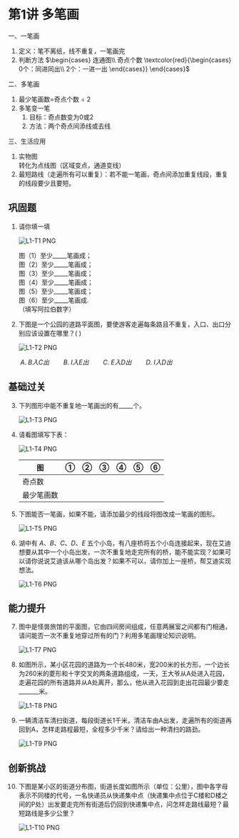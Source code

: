 # 第1讲 多笔画

一、一笔画  
1. 定义：笔不离纸，线不重复，一笔画完   
2. 判断方法 $\begin{cases}  连通图\\ 奇点个数 \textcolor{red}{\begin{cases} 0个：同进同出\\ 2个：一进一出 \end{cases}} \end{cases}$

二、多笔画  
1. 最少笔画数=奇点个数 $\div$ 2
2. 多笔变一笔
   1. 目标：奇点数变为0或2
   2. 方法：两个奇点间添线或去线

三、生活应用  
1. 实物图  
转化为点线图（区域变点，通道变线）
2. 最短路线（走遍所有可以重复）：若不能一笔画，奇点间添加重复线段，重复的线段要少且要短。
   
## 巩固题

1. 请你填一填

    ![L1-T1 PNG](image/第1讲T1图.png)

    图（1）至少_____笔画成；   
    图（2）至少_____笔画成；   
    图（3）至少_____笔画成；   
    图（4）至少_____笔画成；   
    图（5）至少_____笔画成；   
    图（6）至少_____笔画成.    
    （填写阿拉伯数字）

2. 下图是一个公园的道路平面图，要使游客走遍每条路且不重复，入口、出口分别应该设置在哪里？(    )

    ![L1-T2 PNG](image/第1讲T2.png)

    $\;A.\;B入C出 \qquad B.\;I入E出 \qquad C.\; E入D出 \qquad D.\; I入D出$

## 基础过关

3. 下列图形中能不重复地一笔画出的有_____个。

    ![L1-T3 PNG](image/第1讲T3.png)

4. 请看图填写下表：

    ![L1-T4 PNG](image/第1讲T4.png)

    |图|①|②|③|④|⑤|⑥|
    |---|---|---|---|---|---|---|
    |奇点数|  |  |  |  |  |  |
    |最少笔画数|  |  |  |  |  |  |

5. 下图能否一笔画，如果不能，请添加最少的线段将图改成一笔画的图形。

    ![L1-T5 PNG](image/第1讲T5.png)

6. 湖中有 $A、B、C、D、E$ 五个小岛，有八座桥将五个小岛连接起来，现在艾迪想要从其中一个小岛出发，一次不重复地走完所有的桥，能不能实现？如果可以请你说说艾迪该从哪个岛出发？如果不可以，请你加上一座桥，帮艾迪实现想法。

    ![L1-T6 PNG](image/第1讲T6.png)

## 能力提升

7. 图中是怪兽旅馆的平面图，它由四间房间组成，任意两展室之间都有门相通，请问能否一次不重复地穿过所有的门？利用多笔画理论知识说明。

    ![L1-T7 PNG](image/第1讲T7.png)


8. 如图所示，某小区花园的道路为一个长480米，宽200米的长方形，一个边长为260米的菱形和十字交叉的两条道路组成，一天，王大爷从A处进入花园，走遍花园的所有道路并从A处离开，那么，他从进入花园到走出花园最少要走_______米。

    ![L1-T8 PNG](image/第1讲T8.png)


9. 一辆清洁车清扫街道，每段街道长1千米，清洁车由A出发，走遍所有的街道再回到A，怎样走路程最短，全程多少千米？请给出一种清扫的路劲。

    ![L1-T9 PNG](image/第1讲T9.png)

## 创新挑战

10. 下图是某小区的街道分布图，街道长度如图所示（单位：公里），图中各字母表示不同楼的代号，一名快递员从快递集中点（快递集中点位于C楼和D楼之间的P处）出发要走完所有街道后仍回到快递集中点，问怎样走路线最短？最短路线是多少公里？

    ![L1-T10 PNG](image/第1讲T10.png)
